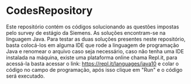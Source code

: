 # CodesRepository
Este repositório contém os códigos solucionando as questões impostas pelo survey de estágio da Siemens. As soluções encontram-se na linguagem Java.
Para testar as duas soluções presentes neste repositório, basta colocá-los em alguma IDE que rode a linguagem de programação Java e renomear o arquivo caso seja necessário, caso não tenha uma IDE instalada na máquina, existe uma plataforma online chama Repl.it, para acessá-la basta acessar o link: https://repl.it/languages/java10 e colar o código no campo de programação, após isso clique em "Run" e o código será executado.
